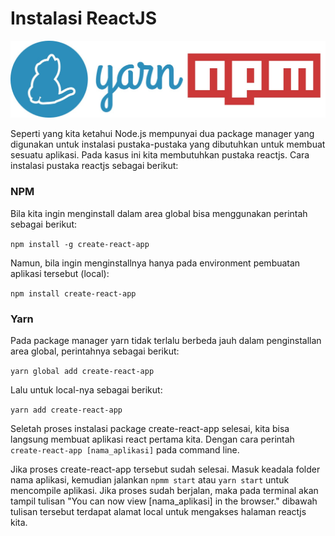 # Instalasi ReactJS
![Header](./yarn-npm-explanation.jpeg)


Seperti yang kita ketahui Node.js mempunyai dua package manager yang digunakan untuk instalasi pustaka-pustaka
yang dibutuhkan untuk membuat sesuatu aplikasi. Pada kasus ini kita membutuhkan pustaka reactjs. Cara instalasi pustaka
reactjs sebagai berikut:

### NPM
Bila kita ingin menginstall dalam area global bisa menggunakan perintah sebagai berikut:

`npm install -g create-react-app`

Namun, bila ingin menginstallnya hanya pada environment pembuatan aplikasi tersebut (local):

`npm install create-react-app`

### Yarn
Pada package manager yarn tidak terlalu berbeda jauh dalam penginstallan area global, perintahnya sebagai berikut:

`yarn global add create-react-app`

Lalu untuk local-nya sebagai berikut:

`yarn add create-react-app`

Seletah proses instalasi package create-react-app selesai, kita bisa langsung membuat aplikasi react pertama kita.
Dengan cara perintah `create-react-app [nama_aplikasi]` pada command line.

Jika proses create-react-app tersebut sudah selesai. Masuk keadala folder nama aplikasi, kemudian jalankan
`npmm start` atau `yarn start` untuk mencompile aplikasi. Jika proses sudah berjalan, maka pada terminal
akan tampil tulisan "You can now view [nama_aplikasi] in the browser." dibawah tulisan tersebut terdapat
alamat local untuk mengakses halaman reactjs kita.
